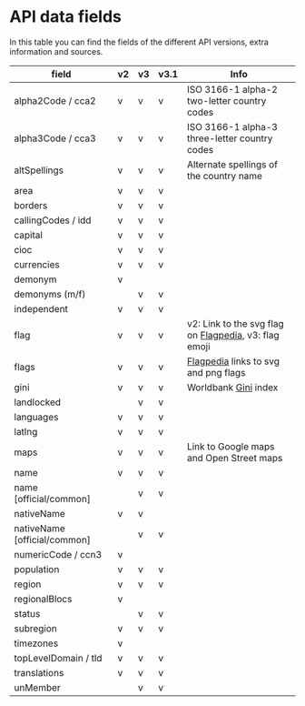 # API data fields

In this table you can find the fields of the different API versions, extra information and sources. 

| field                  | v2 | v3 | v3.1 | Info |
|------------------------|----|----|------|------|
| alpha2Code / cca2      | v  | v  |  v   | ISO 3166-1 alpha-2 two-letter country codes |
| alpha3Code / cca3      | v  | v  |  v   | ISO 3166-1 alpha-3 three-letter country codes |
| altSpellings           | v  | v  |  v   | Alternate spellings of the country name |
| area                   | v  | v  |  v   |      |
| borders                | v  | v  |  v   |      |
| callingCodes / idd     | v  | v  |  v   |      |
| capital                | v  | v  |  v   |      |
| cioc                   | v  | v  |  v   |      |
| currencies             | v  | v  |  v   |      |
| demonym                | v  |    |      |      |
| demonyms (m/f)         |    | v  |  v   |      |
| independent            | v  | v  |  v   |      |
| flag                   | v  | v  |  v   | v2: Link to the svg flag on [Flagpedia](https://flagpedia.net/), v3: flag emoji |
| flags                  | v  | v  |  v   | [Flagpedia](https://flagpedia.net/) links to svg and png flags |
| gini                   | v  | v  |  v   | Worldbank [Gini](https://data.worldbank.org/indicator/SI.POV.GINI) index     |
| landlocked             |    | v  |  v   |      |
| languages              | v  | v  |  v   |      |
| latlng                 | v  | v  |  v   |      |
| maps                   | v  | v  |  v   | Link to Google maps and Open Street maps |
| name                   | v  | v  |  v   |      |
| name [official/common] |    | v  |  v   |      |
| nativeName             | v  | v  |      |      |
| nativeName [official/common] |    | v  |  v   |      |
| numericCode / ccn3     | v  |    |      |      |
| population             | v  | v  |   v  |      |
| region                 | v  | v  |   v  |      |
| regionalBlocs          | v  |    |      |      |
| status                 |    | v  |  v   |      |
| subregion              | v  | v  |  v   |      |
| timezones              | v  |    |      |      |
| topLevelDomain / tld   | v  | v  |  v   |      |
| translations           | v  | v  |  v   |      |
| unMember               |    | v  |  v   |      |
